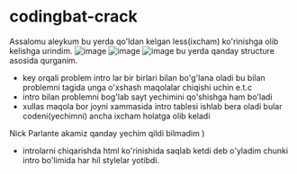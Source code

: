 # codingbat-crack
Assalomu aleykum 
bu yerda qo'ldan kelgan less(ixcham) ko'rinishga olib kelishga urindim.
![image](https://user-images.githubusercontent.com/94357474/161634778-12cdcc44-3aff-4889-8709-8306474bf3e2.png)
![image](https://user-images.githubusercontent.com/94357474/161634861-e3446288-517a-43e1-b701-2a05b6339f96.png)
![image](https://user-images.githubusercontent.com/94357474/161635928-56bcf0f8-661b-4eb4-8dee-5288bb00e1c4.png)
bu yerda qanday structure asosida qurganim.

* key orqali problem intro lar bir birlari bilan bo'g'lana oladi bu bilan problemni tagida unga o'xshash maqolalar chiqishi uchin e.t.c
* intro bilan problemni bog'lab sayt yechimini qo'shishga ham bo'ladi
* xullas maqola bor joyni xammasida intro tablesi ishlab bera oladi
bular codeni(yechimni) ancha ixcham holatga olib keladi

Nick Parlante akamiz qanday yechim qildi bilmadim )

* introlarni chiqarishda html ko'rinishida saqlab ketdi deb o'yladim chunki intro bo'limida har hil stylelar yotibdi.
